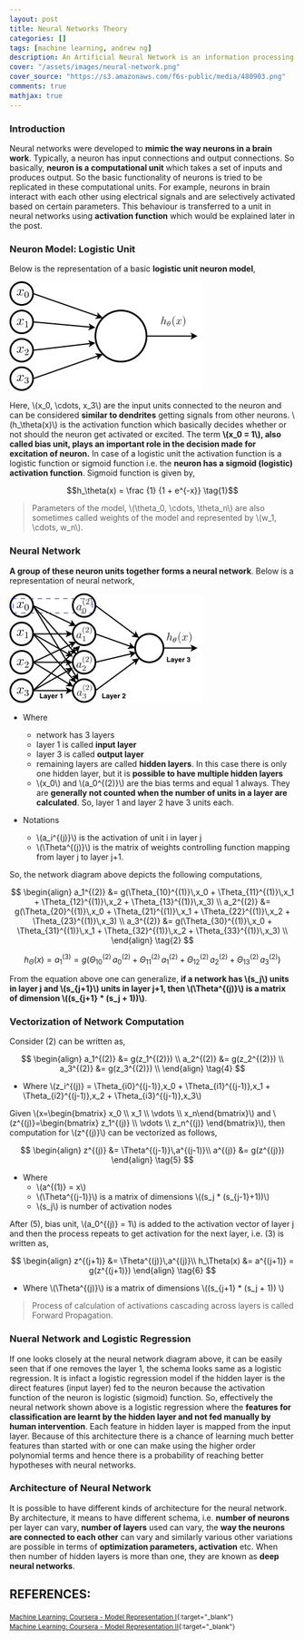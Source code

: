 ```yaml
---
layout: post
title: Neural Networks Theory
categories: []
tags: [machine learning, andrew ng]
description: An Artificial Neural Network is an information processing paradigm that is inspired by the way biological nervous systems, such as the brain, process information
cover: "/assets/images/neural-network.png"
cover_source: "https://s3.amazonaws.com/f6s-public/media/480903.png"
comments: true
mathjax: true
---
```


### Introduction
Neural networks were developed to **mimic the way neurons in a brain work**. Typically, a neuron has input connections and output connections. So basically, **neuron is a computational unit** which takes a set of inputs and produces output. So the basic functionality of neurons is tried to be replicated in these computational units. For example, neurons in brain interact with each other using electrical signals and are selectively activated based on certain parameters. This behaviour is transferred to a unit in neural networks using **activation function** which would be explained later in the post.

### Neuron Model: Logistic Unit
Below is the representation of a basic **logistic unit neuron model**,

![Logistic Unit](/assets/2017-09-21-neural-networks/fig-1-logistic-unit.png?raw=true)

Here, \\(x_0, \cdots, x_3\\) are the input units connected to the neuron and can be considered **similar to dendrites** getting signals from other neurons. \\(h_\theta(x)\\) is the activation function which basically decides whether or not should the neuron get activated or excited. The term **\\(x_0 = 1\\), also called bias unit, plays an important role in the decision made for excitation of neuron.** In case of a logistic unit the activation function is a logistic function or sigmoid function i.e. the **neuron has a sigmoid (logistic) activation function**. Sigmoid function is given by,

$$h_\theta(x) = \frac {1} {1 + e^{-x}} \tag{1}$$

> Parameters of the model, \\(\theta_0, \cdots, \theta_n\\) are also sometimes called weights of the model and represented by \\(w_1, \cdots, w_n\\).

### Neural Network
**A group of these neuron units together forms a neural network**. Below is a representation of neural network, 

![Neural Network](/assets/2017-09-21-neural-networks/fig-2-neural-network.png?raw=true)

* Where
  * network has 3 layers
  * layer 1 is called **input layer**
  * layer 3 is called **output layer**
  * remaining layers are called **hidden layers**. In this case there is only one hidden layer, but it is **possible to have multiple hidden layers**
  * \\(x_0\\) and \\(a_0^{(2)}\\) are the bias terms and equal 1 always. They are **generally not counted when the number of units in a layer are calculated**. So, layer 1 and layer 2 have 3 units each.

* Notations
  * \\(a_i^{(j)}\\) is the activation of unit i in layer j
  * \\(\Theta^{(j)}\\) is the matrix of weights controlling function mapping from layer j to layer j+1.

So, the network diagram above depicts the following computations,

$$
  \begin{align}
    a_1^{(2)} &= g(\Theta_{10}^{(1)}\,x_0 + \Theta_{11}^{(1)}\,x_1 + \Theta_{12}^{(1)}\,x_2 + \Theta_{13}^{(1)}\,x_3) \\
    a_2^{(2)} &= g(\Theta_{20}^{(1)}\,x_0 + \Theta_{21}^{(1)}\,x_1 + \Theta_{22}^{(1)}\,x_2 + \Theta_{23}^{(1)}\,x_3) \\
    a_3^{(2)} &= g(\Theta_{30}^{(1)}\,x_0 + \Theta_{31}^{(1)}\,x_1 + \Theta_{32}^{(1)}\,x_2 + \Theta_{33}^{(1)}\,x_3) \\
  \end{align}
  \tag{2}
$$

$$h_\Theta(x) = a_1^{(3)} = g(\Theta_{10}^{(2)}\,a_0^{(2)} + \Theta_{11}^{(2)}\,a_1^{(2)} + \Theta_{12}^{(2)}\,a_2^{(2)} + \Theta_{13}^{(2)}\,a_3^{(2)}) \tag{3}$$

From the equation above one can generalize, **if a network has \\(s_j\\) units in layer j and \\(s\_{j+1}\\) units in layer j+1, then \\(\Theta^{(j)}\\) is a matrix of dimension \\((s\_{j+1} * (s_j + 1))\\)**.


### Vectorization of Network Computation

Consider (2) can be written as,

$$
  \begin{align}
    a_1^{(2)} &= g(z_1^{(2)}) \\
    a_2^{(2)} &= g(z_2^{(2)}) \\
    a_3^{(2)} &= g(z_3^{(2)}) \\
  \end{align}
  \tag{4}
$$

* Where \\(z_i^{(j)} = \Theta\_{i0}^{(j-1)}\,x_0 + \Theta\_{i1}^{(j-1)}\,x_1 + \Theta\_{i2}^{(j-1)}\,x_2 + \Theta\_{i3}^{(j-1)}\,x_3\\)

Given \\(x=\begin{bmatrix} x_0 \\\\ x_1 \\\\ \vdots \\\\ x_n\end{bmatrix}\\) and \\(z^{(j)}=\begin{bmatrix} z_1^{(j)} \\\\ \vdots \\\\ z_n^{(j)} \end{bmatrix}\\), then computation for \\(z^{(j)}\\) can be vectorized as follows,

$$
  \begin{align}
    z^{(j)} &= \Theta^{(j-1)}\,a^{(j-1)}\\
    a^{(j)} &= g(z^{(j)})
  \end{align}
  \tag{5}
$$

* Where 
  * \\(a^{(1)} = x\\)
  * \\(\Theta^{(j-1)}\\) is a matrix of dimensions \\((s_j * (s_{j-1}+1))\\)
  * \\(s_j\\) is number of activation nodes


After (5), bias unit, \\(a_0^{(j)} = 1\\) is added to the activation vector of layer j and then the process repeats to get activation for the next layer, i.e. (3) is written as,

$$
  \begin{align}
    z^{(j+1)} &= \Theta^{(j)}\,a^{(j)}\\
    h_\Theta(x) &= a^{(j+1)} = g(z^{(j+1)})
  \end{align}
  \tag{6}
$$ 

* Where \\(\Theta^{(j)}\\) is a matrix of dimensions \\((s_{j+1} * (s_j + 1)) \\)

> Process of calculation of activations cascading across layers is called Forward Propagation.

### Nueral Network and Logistic Regression

If one looks closely at the neural network diagram above, it can be easily seen that if one removes the layer 1, the schema looks same as a logistic regression. It is infact a logistic regression model if the hidden layer is the direct features (input layer) fed to the neuron because the activation function of the neuron is logistic (sigmoid) function. So, effectively the neural network shown above is a logistic regression where the **features for classification are learnt by the hidden layer and not fed manually by human intervention**. Each feature in hidden layer is mapped from the input layer. Because of this architecture there is a chance of learning much better features than started with or one can make using the higher order polynomial terms and hence there is a probability of reaching better hypotheses with neural networks.

### Architecture of Neural Network
It is possible to have different kinds of architecture for the neural network. By architecture, it means to have different schema, i.e. **number of neurons** per layer can vary, **number of layers** used can vary, the **way the neurons are connected to each other** can vary and similarly various other variations are possible in terms of **optimization parameters, activation** etc. When then number of hidden layers is more than one, they are known as **deep neural networks**.

## REFERENCES:

<small>[Machine Learning: Coursera - Model Representation I](https://www.coursera.org/learn/machine-learning/lecture/ka3jK/model-representation-i){:target="_blank"}</small><br>
<small>[Machine Learning: Coursera - Model Representation II](https://www.coursera.org/learn/machine-learning/lecture/Hw3VK/model-representation-ii){:target="_blank"}</small>
